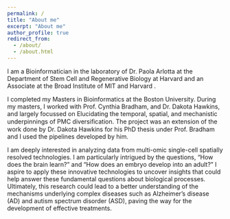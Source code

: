 ```yaml
---
permalink: /
title: "About me"
excerpt: "About me"
author_profile: true
redirect_from: 
  - /about/
  - /about.html
---
```


I am a Bioinformatician in the laboratory of Dr. Paola Arlotta at the Department of Stem Cell and Regenerative Biology at Harvard and an Associate at the Broad Institute of MIT and Harvard .

I completed my Masters in Bioinformatics at the Boston University. During my masters, I worked with Prof. Cynthia Bradham, and Dr. Dakota Hawkins, and largely focussed on Elucidating the temporal, spatial, and mechanistic underpinnings of PMC diversiﬁcation. The project was an extension of the work done by Dr. Dakota Hawkins for his PhD thesis under Prof. Bradham and I used the pipelines developed by him.

I am deeply interested in analyzing data from multi-omic single-cell spatially resolved technologies. I am particularly intrigued by the questions, “How does the brain learn?” and “How does an embryo develop into an adult?” I aspire to apply these innovative technologies to uncover insights that could help answer these fundamental questions about biological processes. Ultimately, this research could lead to a better understanding of the mechanisms underlying complex diseases such as Alzheimer’s disease (AD) and autism spectrum disorder (ASD), paving the way for the development of effective treatments.
